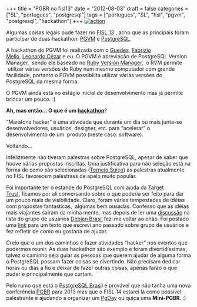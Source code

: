 +++
title = "PGBR no fisl13"
date = "2012-08-03"
draft = false
categories = ["SL", "portugues", "postgresql"]
tags = ["portugues", "SL", "fisl", "pgvm", "postgresql", "hackathon"]
+++
[![action](http://farm1.staticflickr.com/129/321559193_769b99e4cf.jpg)](http://www.flickr.com/photos/kaneda99/321559193/)

Algumas coisas legais pude fazer no [FISL
13](http://softwarelivre.org/fisl13) , acho que as principais foram
participar de duas hackathon: [PGVM](https://github.com/guedes/pgvm) e
[PostgreSQL](http://www.postgresql.org).

A hackathon do PGVM foi realizada com o
[Guedes](http://guedesoft.net/blog/), [Fabrizio
Mello](http://fabriziomello.blogspot.com), [Leonardo
Cézar](http://postgreslogia.wordpress.com/) e eu. O PGVM é abreviação de
PostgreSQL Version Manager,  sendo ele baseado no [Ruby Version
Manager](https://rvm.io/),  o RVM permite  utilizar várias versões do
Ruby num mesmo computador com grande facilidade, portanto o PGVM
possibilita utilizar várias versões do PostgreSQL da mesma forma.

O PGVM ainda está no estágio inicial de desenvolvimento mas já permite
brincar um pouco. :)

**Ah, mas então… O que é
um [hackathon](http://en.wikipedia.org/wiki/Hackathon)**?

“Maratona hacker” é uma atividade que durante um dia ou mais junta-se
desenvolvedores, usuários, designer, etc. para “acelerar” o
desenvolvimento de um  produto (neste caso: software).

Voltando…

Infelizmente não tiveram palestras sobre PostgreSQL, apesar de saber que
houve várias propostas inscritas. Uma justificativa para não seleção
está na forma de como são selecionadas ([Torneio
Suíço](http://pt.wikipedia.org/wiki/Sistema_su%C3%AD%C3%A7o)) as
palestras atualmente no FISL favorecem palestrass de apelo muito
popular.

Foi importante ter o estande do PostgreSQL com ajuda da [Target
Trust](http://www.targettrust.com.br/), ficamos por ali conversando
sobre o que poderia ser feito para dar um pouco mais de visibilidade.
Claro, foram várias tempestades de idéias com propostas fantásticas,
 algumas bem ousadas. Confesso que as idéias mais viajantes sairam da
minha mente, mas depois de ler uma
[discussão](http://lists.alioth.debian.org/pipermail/debian-br-geral/Week-of-Mon-20120730/000050.html)
na lista do grupo de usuários [Debian
Brasil](http://www.debianbrasil.org) fez-me voltar ao chão. Foi postado
uma
[link](http://softwarelivre.org/fike/blog/grupo-de-usuario-tem-prazo-de-validade)
para um texto que escrevi ano passado sobre grupo de usuários e fez
refletir de como eu gostaria de ajudar.

Creio que o um dos caminhos é fazer atividades “hacker” nos eventos que
pudermos reunir. As duas hackathon são exemplo e foram divertidíssimas,
talvez o caminho seja guiar as pessoas que querem ajudar de alguma forma
o PostgreSQL possam fazer coisas se divertindo. Não precisam dedicar
horas ou dias a fio e deixar de fazer outras coisas, apenas farão o que
puder e principalmente que curtam.

Pelo rumo que está o [PostgreSQL Brasi](http://www.postgresql.org.br)l é
provável que não tanha uma nova conferência
[PGBR](http://pgbr.postgresql.org.br) para 2013 mas que o FISL 14
estarei lá como possível palestrante e ajudando a organizar um
[PgDay](http://www.postgresql.org.br/eventos/pgday/) ou quiça uma
**Mini-PGBR**. :)
